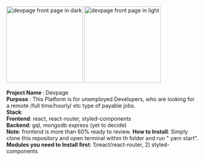 <img src="https://pbs.twimg.com/media/Dy5Dn_XVsAE9T9s?format=jpg&name=4096x4096" alt="devpage front page in dark" width="200px"/>
<img src="https://pbs.twimg.com/media/Dy5Dn-aU8AIN-4G?format=jpg&name=4096x4096" alt="devpage front page in light" width="200px"/>

<strong>Project Name </strong> : Devpage
<br/>
<strong>Purpose </strong>: This Platform is for unemployed Developers, who are looking for a remote /full time/hourly/ etc type of payable jobs.
<br/>
<strong>Stack</strong>:
<br/>
<strong>Frontend</strong>: react, react-router, styled-components
<br/>
<strong>Backend</strong>: gql, mongodb express (yet to decide)
<br/>
<strong>Note</strong>: frontend is more than 60% ready to review.
<strong>How to Install</strong>: Simply clone this repository and open terminal within th folder and run " yarn start".
<strong>Modules you need to Install first</strong>: 1)react/react-router, 2) styled-components
